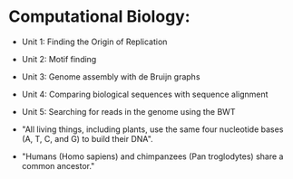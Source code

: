 # Computational Biology:
- Unit 1: Finding the Origin of Replication 
- Unit 2: Motif finding
- Unit 3: Genome assembly with de Bruijn graphs 
- Unit 4: Comparing biological sequences with sequence alignment
- Unit 5: Searching for reads in the genome using the BWT

- "All living things, including plants, use the same four nucleotide bases (A, T, C, and G) to build their DNA".
- "Humans (Homo sapiens) and chimpanzees (Pan troglodytes) share a common ancestor."


